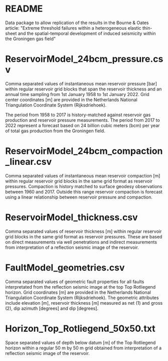 README
======

Data package to allow replication of the results in the Bourne & Oates article: 
"Extreme threshold failures within a heterogeneous elastic thin-sheet and the 
spatial-temporal development of induced seismicity within the Groningen gas field"


ReservoirModel_24bcm_pressure.csv
=================================
Comma separated values of instantaneous mean reservoir pressure [bar] 
within regular reservoir grid blocks that span the reservoir thickness
and an annual time sampling from 1st January 1958 to 1st January 2022.
Grid center coordinates [m] are provided in the Netherlands National
Triangulation Coordinate System (Rijksdriehoek). 

The period from 1958 to 2017 is history-matched against reservoir gas 
production and reservoir pressure measurements. The period from 2017 to 
2022 represent a forecast based on 24 billion cubic meters (bcm) per year
of total gas production from the Groningen field.

ReservoirModel_24bcm_compaction_linear.csv
==========================================
Comma separated values of instantaneous mean reservoir compaction [m] 
within regular reservoir grid blocks in the same grid format as reservoir 
pressures. Compaction is history matched to surface geodesy observations
between 1960 and 2017. Outside this range reservoir compaction is forecast
using a linear relationship between reservoir pressure and compaction.

ReservoirModel_thickness.csv
============================
Comma separated values of reservoir thickness [m] within regular reservoir 
grid blocks in the same grid format as reservoir pressures. These are based
on direct measurements via well penetrations and indirect measurements from
interpretation of a reflection seismic image of the reservoir.

FaultModel_geometries.csv
=========================
Comma separated values of geometric fault properties for all faults interpretated
from the reflection seismic image at the top Top Rotliegend horizon. 
Grid coordinates [m] are provided in the Netherlands National
Triangulation Coordinate System (Rijksdriehoek). The geometric attributes include
elevation [m], reservoir thickness [m] measured as net (1) and gross (2), 
dip azimuth [degrees] and dip [degrees].

Horizon_Top_Rotliegend_50x50.txt
================================
Space separated values of depth below datum [m] of the Top Rotliegend horizon 
within a regular 50 m by 50 m grid obtained from interpretation of a reflection 
seismic image of the reservoir.





